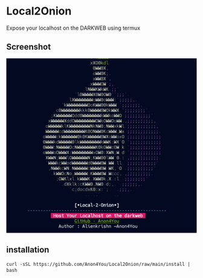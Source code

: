 # Local2Onion
Expose your localhost on the DARKWEB using termux

## Screenshot
<img src="files/Screenshot_20240324-121027.png"/> 

## installation
```
curl -sSL https://github.com/Anon4You/Local2Onion/raw/main/install | bash
```

